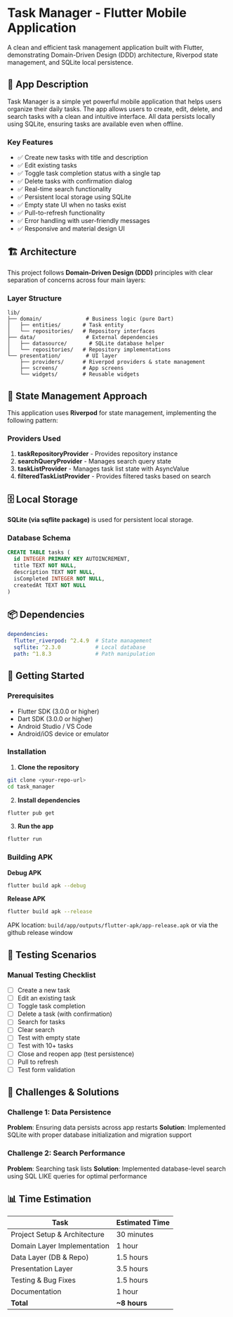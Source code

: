 # Task Manager - Flutter Mobile Application

A clean and efficient task management application built with Flutter, demonstrating Domain-Driven Design (DDD) architecture, Riverpod state management, and SQLite local persistence.

## 📱 App Description

Task Manager is a simple yet powerful mobile application that helps users organize their daily tasks. The app allows users to create, edit, delete, and search tasks with a clean and intuitive interface. All data persists locally using SQLite, ensuring tasks are available even when offline.

### Key Features
- ✅ Create new tasks with title and description
- ✅ Edit existing tasks
- ✅ Toggle task completion status with a single tap
- ✅ Delete tasks with confirmation dialog
- ✅ Real-time search functionality
- ✅ Persistent local storage using SQLite
- ✅ Empty state UI when no tasks exist
- ✅ Pull-to-refresh functionality
- ✅ Error handling with user-friendly messages
- ✅ Responsive and material design UI

## 🏗️ Architecture

This project follows **Domain-Driven Design (DDD)** principles with clear separation of concerns across four main layers:

### Layer Structure

```
lib/
├── domain/              # Business logic (pure Dart)
│   ├── entities/       # Task entity
│   └── repositories/   # Repository interfaces
├── data/                # External dependencies
│   ├── datasource/       # SQLite database helper
│   └── repositories/   # Repository implementations
└── presentation/        # UI layer
    ├── providers/      # Riverpod providers & state management
    ├── screens/        # App screens
    └── widgets/        # Reusable widgets
```

## 🎯 State Management Approach

This application uses **Riverpod** for state management, implementing the following pattern:

### Providers Used

1. **taskRepositoryProvider** - Provides repository instance
2. **searchQueryProvider** - Manages search query state
3. **taskListProvider** - Manages task list state with AsyncValue
4. **filteredTaskListProvider** - Provides filtered tasks based on search

## 🗄️ Local Storage

**SQLite (via sqflite package)** is used for persistent local storage.

### Database Schema

```sql
CREATE TABLE tasks (
  id INTEGER PRIMARY KEY AUTOINCREMENT,
  title TEXT NOT NULL,
  description TEXT NOT NULL,
  isCompleted INTEGER NOT NULL,
  createdAt TEXT NOT NULL
)
```

## 📦 Dependencies

```yaml
dependencies:
  flutter_riverpod: ^2.4.9  # State management
  sqflite: ^2.3.0           # Local database
  path: ^1.8.3              # Path manipulation
```

## 🚀 Getting Started

### Prerequisites
- Flutter SDK (3.0.0 or higher)
- Dart SDK (3.0.0 or higher)
- Android Studio / VS Code
- Android/iOS device or emulator

### Installation

1. **Clone the repository**
```bash
git clone <your-repo-url>
cd task_manager
```

2. **Install dependencies**
```bash
flutter pub get
```

3. **Run the app**
```bash
flutter run
```

### Building APK

**Debug APK**
```bash
flutter build apk --debug
```

**Release APK**
```bash
flutter build apk --release
```

APK location: `build/app/outputs/flutter-apk/app-release.apk` or via the github release window

## 🧪 Testing Scenarios

### Manual Testing Checklist

- [ ] Create a new task
- [ ] Edit an existing task
- [ ] Toggle task completion
- [ ] Delete a task (with confirmation)
- [ ] Search for tasks
- [ ] Clear search
- [ ] Test with empty state
- [ ] Test with 10+ tasks
- [ ] Close and reopen app (test persistence)
- [ ] Pull to refresh
- [ ] Test form validation

## 💭 Challenges & Solutions

### Challenge 1: Data Persistence
**Problem**: Ensuring data persists across app restarts
**Solution**: Implemented SQLite with proper database initialization and migration support

### Challenge 2: Search Performance
**Problem**: Searching task lists
**Solution**: Implemented database-level search using SQL LIKE queries for optimal performance


## 📊 Time Estimation

| Task                      | Estimated Time |
|---------------------------|----------------|
| Project Setup & Architecture | 30 minutes     |
| Domain Layer Implementation | 1 hour         |
| Data Layer (DB & Repo)    | 1.5 hours      |
| Presentation Layer        | 3.5 hours      |
| Testing & Bug Fixes       | 1.5 hours      |
| Documentation             | 1 hour         |
| **Total**                 | **~8 hours**   |
